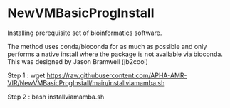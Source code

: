 # NewVMBasicProgInstall
Installing prerequisite set of bioinformatics software.

The method uses conda/bioconda for as much as possible and only performs a native install where the package is not available via bioconda. This was designed by Jason Bramwell (jb2cool)


Step 1 : wget https://raw.githubusercontent.com/APHA-AMR-VIR/NewVMBasicProgInstall/main/installviamamba.sh

Step 2 : bash installviamamba.sh
